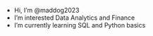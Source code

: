 - Hi, I’m @maddog2023
- I’m interested Data Analytics and Finance
- I’m currently learning SQL and Python basics
